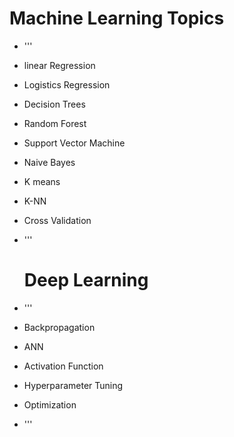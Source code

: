   
  #  Machine Learning Topics
+ '''
+ linear Regression
+ Logistics Regression
+ Decision Trees
+ Random Forest
+ Support Vector Machine
+ Naive Bayes
+ K means
+ K-NN
+ Cross Validation
+ '''

  # Deep Learning
+ '''
+ Backpropagation
+ ANN
+ Activation Function
+ Hyperparameter Tuning
+ Optimization
+ '''

